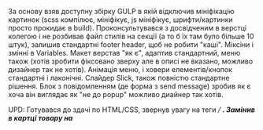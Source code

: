 За основу взяв доступну збірку GULP в якій відключив мініфікацію картинок (scss компілює, мініфікує, js мініфікує, шрифти/картинки просто прокидає в build).
Проконсультувався з досвідченим в верстці колегою і не розбивав файл стилів на секції (а то б їх там було більше 10 штук), залишив стандартні footer header, 
щоб не робити "каші". Міксіни і змінні в Variables. Макет верстав "як є", адаптив стандартний, меню також (хотів зробити фіксовано зверху але в описі не вказано, можливо дизайнер так не хотів).
Анімація меню, і ховери елементів/кнопок стандартні і лаконічні.
Слайдер Slick, також повністю стандартне рішення.
Блок з повідомленням (де форма з send message) зробив як є хоча він виглядає як "не до popup" можливо диайнер так хотів. 


UPD: Готувався до здачі по HTML/CSS, звернув увагу на теги <em> / <strong>. Замінив в картці товару <span> на <em> 
